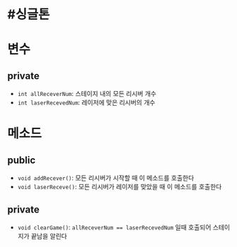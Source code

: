 # #싱글톤
# 변수
## private
- `int allReceverNum`: 스테이지 내의 모든 리시버 개수
- `int laserRecevedNum`: 레이저에 맞은 리시버의 개수
# 메소드
## public
- `void addRecever()`: 모든 리시버가 시작할 때 이 메소드를 호출한다
- `void laserReceve()`: 모든 리시버가 레이저를 맞았을 때 이 메소드를 호출한다
## private
- `void clearGame()`: `allReceverNum == laserRecevedNum` 일때 호출되어 스테이지가 끝남을 알린다
